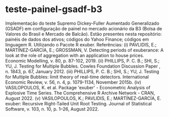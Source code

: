 # teste-painel-gsadf-b3
Implementação do teste Supremo Dickey-Fuller Aumentado Generalizado (GSADF) em configuração de painel no mercado acionário da B3 (Bolsa de Valores do Brasil e Mercado de Balcão). Estão presentes nesta repositório: painéis de dados dos ativos; códigos do Yahoo Finance; códigos em linguagem R. Utilizando o Pacote R exuber.
Referências:
(i) PAVLIDIS, E.; MARTÍNEZ-GARCÍA, E.; GROSSMAN, V. Detecting periods of exuberance: A look at the role of aggregation with an application to house prices. Economic Modelling, v. 80, p. 87-102, 2019.
(ii) PHILLIPS, P. C. B.; SHI, S.; YU, J. Testing for Multiple Bubbles. Cowles Foundation Discussion Paper , n. 1843, p. 67, January 2012.
(iii) PHILLIPS, P. C. B.; SHI, S.; YU, J. Testing for Multiple Bubbles: limit theory of real-time detectors. International Economic Review, v. 56, n. 4, p. 1079-1134, November 2015b.
(iv) VASILOPOULOS, K. et al. Package 'exuber' - Econometric Analysis of Explosive Time Series. The Comprehensive R Archive Network - CRAN, August 2022.
(v) VASILOPOULOS, K.; PAVLIDIS, E.; MARTÍNEZ-GARCÍA, E. exuber: Recursive Right-Tailed Unit Root Testing. Journal of Statistical Software, v. 103, n. 10, p. 1–26, August 2022.

